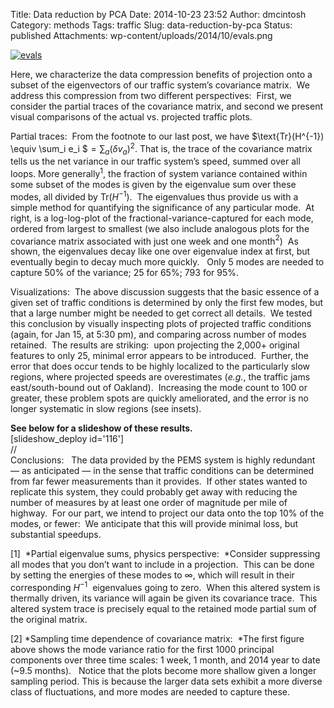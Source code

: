 Title: Data reduction by PCA
Date: 2014-10-23 23:52
Author: dmcintosh
Category: methods
Tags: traffic
Slug: data-reduction-by-pca
Status: published
Attachments: wp-content/uploads/2014/10/evals.png

[![evals]({static}/wp-content/uploads/2014/10/evals.png)]({static}/wp-content/uploads/2014/10/evals.png)

Here, we characterize the data compression benefits of projection onto a subset of the eigenvectors of our traffic system’s covariance matrix.  We address this compression from two different perspectives:  First, we consider the partial traces of the covariance matrix, and second we present visual comparisons of the actual vs. projected traffic plots.

Partial traces:  From the footnote to our last post, we have $\text{Tr}(H^{-1}) \equiv $ $\sum_i e_i $$= \sum_a \left (\delta v_a \right)^2$. That is, the trace of the covariance matrix tells us the net variance in our traffic system’s speed, summed over all loops. More generally$^1$, the fraction of system variance contained within some subset of the modes is given by the eigenvalue sum over these modes, all divided by $\text{Tr}(H^{-1})$.  The eigenvalues thus provide us with a simple method for quantifying the significance of any particular mode.  At right, is a log-log-plot of the fractional-variance-captured for each mode, ordered from largest to smallest (we also include analogous plots for the covariance matrix associated with just one week and one month$^2$)  As shown, the eigenvalues decay like one over eigenvalue index at first, but eventually begin to decay much more quickly.   Only 5 modes are needed to capture 50% of the variance; 25 for 65%; 793 for 95%.

Visualizations:  The above discussion suggests that the basic essence of a given set of traffic conditions is determined by only the first few modes, but that a large number might be needed to get correct all details.  We tested this conclusion by visually inspecting plots of projected traffic conditions (again, for Jan 15, at 5:30 pm), and comparing across number of modes retained.  The results are striking:  upon projecting the 2,000+ original features to only 25, minimal error appears to be introduced.  Further, the error that does occur tends to be highly localized to the particularly slow regions, where projected speeds are overestimates (*e.g.*, the traffic jams east/south-bound out of Oakland).  Increasing the mode count to 100 or greater, these problem spots are quickly ameliorated, and the error is no longer systematic in slow regions (see insets).

**See below for a slideshow of these results.**  
[slideshow_deploy id='116']  
//  
Conclusions:   The data provided by the PEMS system is highly redundant — as anticipated — in the sense that traffic conditions can be determined from far fewer measurements than it provides.  If other states wanted to replicate this system, they could probably get away with reducing the number of measures by at least one order of magnitude per mile of highway.  For our part, we intend to project our data onto the top 10% of the modes, or fewer:  We anticipate that this will provide minimal loss, but substantial speedups.

[1]  *Partial eigenvalue sums, physics perspective:  *Consider suppressing all modes that you don’t want to include in a projection.  This can be done by setting the energies of these modes to $\infty$, which will result in their corresponding $H^{-1}$  eigenvalues going to zero.  When this altered system is thermally driven, its variance will again be given its covariance trace.  This altered system trace is precisely equal to the retained mode partial sum of the original matrix.

[2] *Sampling time dependence of covariance matrix:  *The first figure above shows the mode variance ratio for the first 1000 principal components over three time scales: 1 week, 1 month, and 2014 year to date (~9.5 months).   Notice that the plots become more shallow given a longer sampling period. This is because the larger data sets exhibit a more diverse class of fluctuations, and more modes are needed to capture these.
